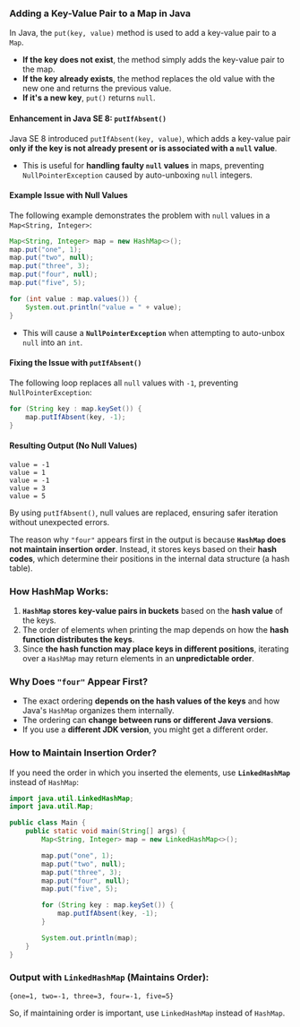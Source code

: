 ###  Adding a Key-Value Pair to a Map in Java

In Java, the `put(key, value)` method is used to add a key-value pair to a `Map`. 

- **If the key does not exist**, the method simply adds the key-value pair to the map.  
- **If the key already exists**, the method replaces the old value with the new one and returns the previous value.  
- **If it's a new key**, `put()` returns `null`.  

#### **Enhancement in Java SE 8: `putIfAbsent()`**
Java SE 8 introduced `putIfAbsent(key, value)`, which adds a key-value pair **only if the key is not already present or is associated with a `null` value**. 

- This is useful for **handling faulty `null` values** in maps, preventing `NullPointerException` caused by auto-unboxing `null` integers.

#### **Example Issue with Null Values**
The following example demonstrates the problem with `null` values in a `Map<String, Integer>`:

```java
Map<String, Integer> map = new HashMap<>();
map.put("one", 1);
map.put("two", null);
map.put("three", 3);
map.put("four", null);
map.put("five", 5);

for (int value : map.values()) {
    System.out.println("value = " + value);
}
```
- This will cause a **`NullPointerException`** when attempting to auto-unbox `null` into an `int`.

#### **Fixing the Issue with `putIfAbsent()`**
The following loop replaces all `null` values with `-1`, preventing `NullPointerException`:

```java
for (String key : map.keySet()) {
    map.putIfAbsent(key, -1);
}
```

#### **Resulting Output (No Null Values)**
```
value = -1
value = 1
value = -1
value = 3
value = 5
```
By using `putIfAbsent()`, null values are replaced, ensuring safer iteration without unexpected errors.

The reason why `"four"` appears first in the output is because **`HashMap` does not maintain insertion order**. Instead, it stores keys based on their **hash codes**, which determine their positions in the internal data structure (a hash table).

### **How HashMap Works:**
1. **`HashMap` stores key-value pairs in buckets** based on the **hash value** of the keys.
2. The order of elements when printing the map depends on how the **hash function distributes the keys**.
3. Since **the hash function may place keys in different positions**, iterating over a `HashMap` may return elements in an **unpredictable order**.

### **Why Does `"four"` Appear First?**
- The exact ordering **depends on the hash values of the keys** and how Java's `HashMap` organizes them internally.
- The ordering can **change between runs or different Java versions**.
- If you use a **different JDK version**, you might get a different order.

### **How to Maintain Insertion Order?**
If you need the order in which you inserted the elements, use **`LinkedHashMap`** instead of `HashMap`:
```java
import java.util.LinkedHashMap;
import java.util.Map;

public class Main {
    public static void main(String[] args) {
        Map<String, Integer> map = new LinkedHashMap<>();

        map.put("one", 1);
        map.put("two", null);
        map.put("three", 3);
        map.put("four", null);
        map.put("five", 5);

        for (String key : map.keySet()) {
            map.putIfAbsent(key, -1);
        }

        System.out.println(map);
    }
}
```

### **Output with `LinkedHashMap` (Maintains Order):**
```
{one=1, two=-1, three=3, four=-1, five=5}
```

So, if maintaining order is important, use `LinkedHashMap` instead of `HashMap`. 
